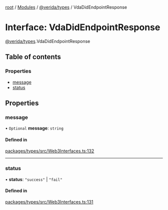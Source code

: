[root](../README.md) / [Modules](../modules.md) / [@verida/types](../modules/verida_types.md) / VdaDidEndpointResponse

# Interface: VdaDidEndpointResponse

[@verida/types](../modules/verida_types.md).VdaDidEndpointResponse

## Table of contents

### Properties

- [message](verida_types.VdaDidEndpointResponse.md#message)
- [status](verida_types.VdaDidEndpointResponse.md#status)

## Properties

### message

• `Optional` **message**: `string`

#### Defined in

[packages/types/src/Web3Interfaces.ts:132](https://github.com/verida/verida-js/blob/5040472/packages/types/src/Web3Interfaces.ts#L132)

___

### status

• **status**: ``"success"`` \| ``"fail"``

#### Defined in

[packages/types/src/Web3Interfaces.ts:131](https://github.com/verida/verida-js/blob/5040472/packages/types/src/Web3Interfaces.ts#L131)
